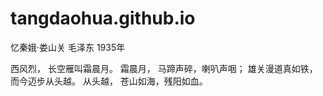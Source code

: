 # tangdaohua.github.io

忆秦娥·娄山关
毛泽东
1935年

西风烈，
长空雁叫霜晨月。
霜晨月，
马蹄声碎，喇叭声咽；
雄关漫道真如铁，而今迈步从头越。
从头越，
苍山如海，残阳如血。
